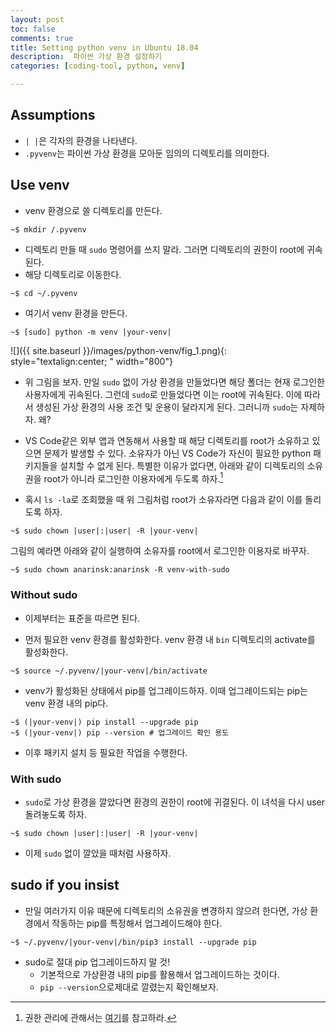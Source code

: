 ```yaml
---
layout: post
toc: false
comments: true
title: Setting python venv in Ubuntu 18.04
description:  파이썬 가상 환경 설정하기
categories: [coding-tool, python, venv]

---
```


## Assumptions 

- `| |`은 각자의 환경을 나타낸다. 
- `.pyvenv`는 파이썬 가상 환경을 모아둔 임의의 디렉토리를 의미한다. 

## Use venv 

* venv 환경으로 쓸 디렉토리를 만든다. 

```shell
~$ mkdir /.pyvenv 
```

* 디렉토리 만들 때 `sudo` 명령어를 쓰지 말라. 그러면 디렉토리의 권한이 root에 귀속된다. 
* 해당 디렉토리로 이동한다. 

```shell
~$ cd ~/.pyvenv 
```

* 여기서 venv 환경을 만든다. 

```shell
~$ [sudo] python -m venv |your-venv|
```

![]({{ site.baseurl }}/images/python-venv/fig_1.png){: style="textalign:center; " width="800"}

- 위 그림을 보자. 만일 `sudo` 없이 가상 환경을 만들었다면 해당 폴더는 현재 로그인한 사용자에게 귀속된다. 그런데 `sudo`로 만들었다면 이는 root에 귀속된다. 이에 따라서 생성된 가상 환경의 사용 조건 및 운용이 달라지게 된다. 그러니까 `sudo`는 자제하자.  왜?

- VS Code같은 외부 앱과 연동해서 사용할 때 해당 디렉토리를 root가 소유하고 있으면  문제가 발생할 수 있다. 소유자가 아닌 VS Code가 자신이 필요한 python 패키지들을 설치할 수 없게 된다. 특별한 이유가 없다면, 아래와 같이 디렉토리의 소유권을 root가 아니라 로그인한 이용자에게 두도록 하자.[^1]

- 혹시 `ls -la`로 조회했을 때 위 그림처럼 root가 소유자라면 다음과 같이 이를 돌리도록 하자. 

```shell
~$ sudo chown |user|:|user| -R |your-venv|
```

그림의 예라면 아래와 같이 실행하여 소유자를 root에서 로그인한 이용자로 바꾸자. 

```shell
~$ sudo chown anarinsk:anarinsk -R venv-with-sudo 
``` 

[^1]: 권한 관리에 관해서는 [여기](https://eunguru.tistory.com/93)를 참고하라. 

### Without sudo

- 이제부터는 표준을 따르면 된다.

-  먼저 필요한  venv 환경를 활성화한다. venv 환경 내 `bin` 디렉토리의 activate를 활성화한다. 

```shell
~$ source ~/.pyvenv/|your-venv|/bin/activate 
```
- venv가 활성화된 상태에서 pip를 업그레이드하자. 이때 업그레이드되는 pip는 venv 환경 내의 pip다.  

```shell
~$ (|your-venv|) pip install --upgrade pip
~$ (|your-venv|) pip --version # 업그레이드 확인 용도 
```

* 이후 패키지 설치 등 필요한 작업을 수행한다. 

### With sudo

- `sudo`로 가상 환경을 깔았다면 환경의 권한이 root에 귀결된다. 이 녀석을 다시 user 돌려놓도록 하자. 

```shell
~$ sudo chown |user|:|user| -R |your-venv|
```

* 이제 `sudo` 없이 깔았을 때처럼 사용하자. 

## sudo if you insist

* 만일 여러가지 이유 때문에 디렉토리의 소유권을 변경하지 않으려 한다면, 가상 환경에서 작동하는 pip를 특정해서 업그레이드해야 한다.

```shell
~$ ~/.pyvenv/|your-venv|/bin/pip3 install --upgrade pip
```

- sudo로  절대 pip 업그레이드하지 말 것!
	- 기본적으로 가상환경 내의 pip를 활용해서 업그레이드하는 것이다. 
	- `pip --version`으로제대로 깔렸는지 확인해보자.   


<!--stackedit_data:
eyJoaXN0b3J5IjpbMTYwMTUzMzIzMiw3NzYwNDIxNzMsLTE4Mz
UzNDM2MDQsMTQwMjIzMTQyLDEwMjA4ODM3NTAsMTA2OTM1OTY2
OSwxMTU3MjcwMjM0LDU3ODc4OTgwOSwtODU0MTg0MzA1LC01OD
c0OTY4NzcsMjA2NTE0NjkwN119
-->